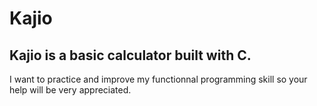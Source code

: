 # Kajio
## Kajio is a basic calculator built with C.
I want to practice and improve my functionnal programming skill so your help will be very appreciated.
